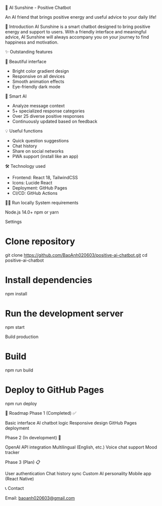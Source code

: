 🌟 AI Sunshine - Positive Chatbot

An AI friend that brings positive energy and useful advice to your daily life!

📖 Introduction
AI Sunshine is a smart chatbot designed to bring positive energy and support to users. With a friendly interface and meaningful advice, AI Sunshine will always accompany you on your journey to find happiness and motivation.

✨ Outstanding features

🎨 Beautiful interface
- Bright color gradient design
- Responsive on all devices
- Smooth animation effects
- Eye-friendly dark mode

🤖 Smart AI

- Analyze message context
- 5+ specialized response categories
- Over 25 diverse positive responses
- Continuously updated based on feedback

💡 Useful functions

- Quick question suggestions
- Chat history
- Share on social networks
- PWA support (install like an app)

🛠️ Technology used

- Frontend: React 18, TailwindCSS
- Icons: Lucide React
- Deployment: GitHub Pages
- CI/CD: GitHub Actions

🏃‍♂️ Run locally
System requirements

Node.js 14.0+
npm or yarn

Settings
# Clone repository
git clone https://github.com/BaoAnh020603/positive-ai-chatbot.git
cd positive-ai-chatbot

# Install dependencies
npm install

# Run the development server
npm start

Build production
# Build
npm run build

# Deploy to GitHub Pages
npm run deploy

🎯 Roadmap
Phase 1 (Completed) ✅

Basic interface
AI chatbot logic
Responsive design
GitHub Pages deployment

Phase 2 (In development) 🚧

OpenAI API integration
Multilingual (English, etc.)
Voice chat support
Mood tracker

Phase 3 (Plan) 📋

User authentication
Chat history sync
Custom AI personality
Mobile app (React Native)

📞 Contact

Email: baoanh020603@gmail.com
